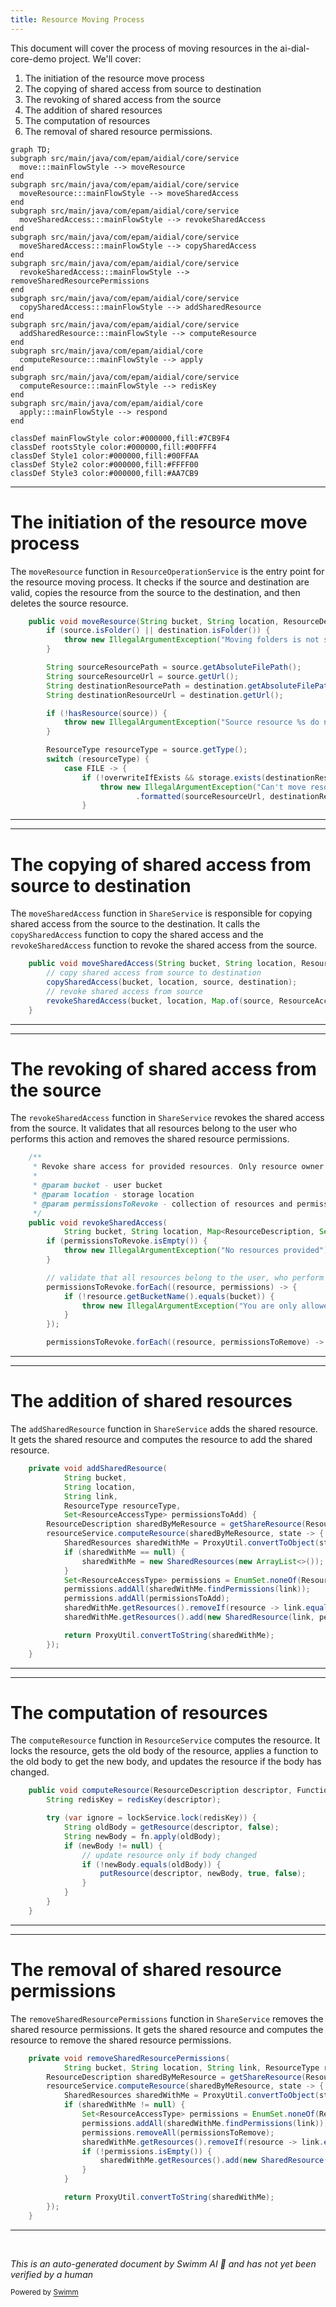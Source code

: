 ```yaml
---
title: Resource Moving Process
---
```

This document will cover the process of moving resources in the ai-dial-core-demo project. We'll cover:

1. The initiation of the resource move process
2. The copying of shared access from source to destination
3. The revoking of shared access from the source
4. The addition of shared resources
5. The computation of resources
6. The removal of shared resource permissions.

```mermaid
graph TD;
subgraph src/main/java/com/epam/aidial/core/service
  move:::mainFlowStyle --> moveResource
end
subgraph src/main/java/com/epam/aidial/core/service
  moveResource:::mainFlowStyle --> moveSharedAccess
end
subgraph src/main/java/com/epam/aidial/core/service
  moveSharedAccess:::mainFlowStyle --> revokeSharedAccess
end
subgraph src/main/java/com/epam/aidial/core/service
  moveSharedAccess:::mainFlowStyle --> copySharedAccess
end
subgraph src/main/java/com/epam/aidial/core/service
  revokeSharedAccess:::mainFlowStyle --> removeSharedResourcePermissions
end
subgraph src/main/java/com/epam/aidial/core/service
  copySharedAccess:::mainFlowStyle --> addSharedResource
end
subgraph src/main/java/com/epam/aidial/core/service
  addSharedResource:::mainFlowStyle --> computeResource
end
subgraph src/main/java/com/epam/aidial/core
  computeResource:::mainFlowStyle --> apply
end
subgraph src/main/java/com/epam/aidial/core/service
  computeResource:::mainFlowStyle --> redisKey
end
subgraph src/main/java/com/epam/aidial/core
  apply:::mainFlowStyle --> respond
end

classDef mainFlowStyle color:#000000,fill:#7CB9F4
classDef rootsStyle color:#000000,fill:#00FFF4
classDef Style1 color:#000000,fill:#00FFAA
classDef Style2 color:#000000,fill:#FFFF00
classDef Style3 color:#000000,fill:#AA7CB9
```

<SwmSnippet path="/src/main/java/com/epam/aidial/core/service/ResourceOperationService.java" line="17">

---

# The initiation of the resource move process

The `moveResource` function in `ResourceOperationService` is the entry point for the resource moving process. It checks if the source and destination are valid, copies the resource from the source to the destination, and then deletes the source resource.

```java
    public void moveResource(String bucket, String location, ResourceDescription source, ResourceDescription destination, boolean overwriteIfExists) {
        if (source.isFolder() || destination.isFolder()) {
            throw new IllegalArgumentException("Moving folders is not supported");
        }

        String sourceResourcePath = source.getAbsoluteFilePath();
        String sourceResourceUrl = source.getUrl();
        String destinationResourcePath = destination.getAbsoluteFilePath();
        String destinationResourceUrl = destination.getUrl();

        if (!hasResource(source)) {
            throw new IllegalArgumentException("Source resource %s do not exists".formatted(sourceResourceUrl));
        }

        ResourceType resourceType = source.getType();
        switch (resourceType) {
            case FILE -> {
                if (!overwriteIfExists && storage.exists(destinationResourcePath)) {
                    throw new IllegalArgumentException("Can't move resource %s to %s, because destination resource already exists"
                            .formatted(sourceResourceUrl, destinationResourceUrl));
                }
```

---

</SwmSnippet>

<SwmSnippet path="/src/main/java/com/epam/aidial/core/service/ShareService.java" line="384">

---

# The copying of shared access from source to destination

The `moveSharedAccess` function in `ShareService` is responsible for copying shared access from the source to the destination. It calls the `copySharedAccess` function to copy the shared access and the `revokeSharedAccess` function to revoke the shared access from the source.

```java
    public void moveSharedAccess(String bucket, String location, ResourceDescription source, ResourceDescription destination) {
        // copy shared access from source to destination
        copySharedAccess(bucket, location, source, destination);
        // revoke shared access from source
        revokeSharedAccess(bucket, location, Map.of(source, ResourceAccessType.ALL));
    }
```

---

</SwmSnippet>

<SwmSnippet path="/src/main/java/com/epam/aidial/core/service/ShareService.java" line="259">

---

# The revoking of shared access from the source

The `revokeSharedAccess` function in `ShareService` revokes the shared access from the source. It validates that all resources belong to the user who performs this action and removes the shared resource permissions.

```java
    /**
     * Revoke share access for provided resources. Only resource owner can perform this operation
     *
     * @param bucket - user bucket
     * @param location - storage location
     * @param permissionsToRevoke - collection of resources and permissions to revoke access
     */
    public void revokeSharedAccess(
            String bucket, String location, Map<ResourceDescription, Set<ResourceAccessType>> permissionsToRevoke) {
        if (permissionsToRevoke.isEmpty()) {
            throw new IllegalArgumentException("No resources provided");
        }

        // validate that all resources belong to the user, who perform this action
        permissionsToRevoke.forEach((resource, permissions) -> {
            if (!resource.getBucketName().equals(bucket)) {
                throw new IllegalArgumentException("You are only allowed to revoke access from own resources");
            }
        });

        permissionsToRevoke.forEach((resource, permissionsToRemove) -> {
```

---

</SwmSnippet>

<SwmSnippet path="/src/main/java/com/epam/aidial/core/service/ShareService.java" line="410">

---

# The addition of shared resources

The `addSharedResource` function in `ShareService` adds the shared resource. It gets the shared resource and computes the resource to add the shared resource.

```java
    private void addSharedResource(
            String bucket,
            String location,
            String link,
            ResourceType resourceType,
            Set<ResourceAccessType> permissionsToAdd) {
        ResourceDescription sharedByMeResource = getShareResource(ResourceType.SHARED_WITH_ME, resourceType, bucket, location);
        resourceService.computeResource(sharedByMeResource, state -> {
            SharedResources sharedWithMe = ProxyUtil.convertToObject(state, SharedResources.class);
            if (sharedWithMe == null) {
                sharedWithMe = new SharedResources(new ArrayList<>());
            }
            Set<ResourceAccessType> permissions = EnumSet.noneOf(ResourceAccessType.class);
            permissions.addAll(sharedWithMe.findPermissions(link));
            permissions.addAll(permissionsToAdd);
            sharedWithMe.getResources().removeIf(resource -> link.equals(resource.url()));
            sharedWithMe.getResources().add(new SharedResource(link, permissions));

            return ProxyUtil.convertToString(sharedWithMe);
        });
    }
```

---

</SwmSnippet>

<SwmSnippet path="/src/main/java/com/epam/aidial/core/service/ResourceService.java" line="270">

---

# The computation of resources

The `computeResource` function in `ResourceService` computes the resource. It locks the resource, gets the old body of the resource, applies a function to the old body to get the new body, and updates the resource if the body has changed.

```java
    public void computeResource(ResourceDescription descriptor, Function<String, String> fn) {
        String redisKey = redisKey(descriptor);

        try (var ignore = lockService.lock(redisKey)) {
            String oldBody = getResource(descriptor, false);
            String newBody = fn.apply(oldBody);
            if (newBody != null) {
                // update resource only if body changed
                if (!newBody.equals(oldBody)) {
                    putResource(descriptor, newBody, true, false);
                }
            }
        }
    }
```

---

</SwmSnippet>

<SwmSnippet path="/src/main/java/com/epam/aidial/core/service/ShareService.java" line="391">

---

# The removal of shared resource permissions

The `removeSharedResourcePermissions` function in `ShareService` removes the shared resource permissions. It gets the shared resource and computes the resource to remove the shared resource permissions.

```java
    private void removeSharedResourcePermissions(
            String bucket, String location, String link, ResourceType resourceType, Set<ResourceAccessType> permissionsToRemove) {
        ResourceDescription sharedByMeResource = getShareResource(ResourceType.SHARED_WITH_ME, resourceType, bucket, location);
        resourceService.computeResource(sharedByMeResource, state -> {
            SharedResources sharedWithMe = ProxyUtil.convertToObject(state, SharedResources.class);
            if (sharedWithMe != null) {
                Set<ResourceAccessType> permissions = EnumSet.noneOf(ResourceAccessType.class);
                permissions.addAll(sharedWithMe.findPermissions(link));
                permissions.removeAll(permissionsToRemove);
                sharedWithMe.getResources().removeIf(resource -> link.equals(resource.url()));
                if (!permissions.isEmpty()) {
                    sharedWithMe.getResources().add(new SharedResource(link, permissions));
                }
            }

            return ProxyUtil.convertToString(sharedWithMe);
        });
    }
```

---

</SwmSnippet>

&nbsp;

*This is an auto-generated document by Swimm AI 🌊 and has not yet been verified by a human*

<SwmMeta version="3.0.0" repo-id="Z2l0aHViJTNBJTNBYWktZGlhbC1jb3JlLWRlbW8lM0ElM0FTd2ltbS1EZW1v" repo-name="ai-dial-core-demo" doc-type="flows"><sup>Powered by [Swimm](/)</sup></SwmMeta>
